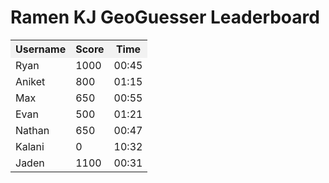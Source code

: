 <!DOCTYPE html>
<html>
<head>
  <title>GeoGuessr Leaderboard</title>
  <style>
    table {
      border-collapse: collapse;
      width: 100%;
    }
    
    th, td {
      padding: 8px;
      text-align: left;
      border-bottom: 1px solid #ddd;
    }
    
    th {
      background-color: #f2f2f2;
      cursor: pointer;
    }
    
    tr:hover {
      background-color: #f5f5f5;
    }
  </style>
  <script>
    function sortTable(n) {
      var table, rows, switching, i, x, y, shouldSwitch, dir, switchcount = 0;
      table = document.getElementById("leaderboardTable");
      switching = true;
      dir = "asc";
      while (switching) {
        switching = false;
        rows = table.rows;
        for (i = 1; i < (rows.length - 1); i++) {
          shouldSwitch = false;
          x = rows[i].getElementsByTagName("TD")[n];
          y = rows[i + 1].getElementsByTagName("TD")[n];
          if (dir === "asc") {
            if (x.innerHTML.toLowerCase() > y.innerHTML.toLowerCase()) {
              shouldSwitch = true;
              break;
            }
          } else if (dir === "desc") {
            if (x.innerHTML.toLowerCase() < y.innerHTML.toLowerCase()) {
              shouldSwitch = true;
              break;
            }
          }
        }
        if (shouldSwitch) {
          rows[i].parentNode.insertBefore(rows[i + 1], rows[i]);
          switching = true;
          switchcount++;
        } else {
          if (switchcount === 0 && dir === "asc") {
            dir = "desc";
            switching = true;
          }
        }
      }
    }
  </script>
</head>
<body>
  <h1>Ramen KJ GeoGuesser Leaderboard</h1>
  
  <table id="leaderboardTable">
    <tr>
      <th onclick="sortTable(0)">Username</th>
      <th onclick="sortTable(1)">Score</th>
      <th onclick="sortTable(2)">Time</th>
    </tr>
    <tr>
      <td>Ryan</td>
      <td>1000</td>
      <td>00:45</td>
    </tr>
    <tr>
      <td>Aniket</td>
      <td>800</td>
      <td>01:15</td>
    </tr>
    <tr>
      <td>Max</td>
      <td>650</td>
      <td>00:55</td>
    </tr>
    <tr>
      <td>Evan</td>
      <td>500</td>
      <td>01:21</td>
    </tr>
    <tr>
      <td>Nathan</td>
      <td>650</td>
      <td>00:47</td>
    </tr>
    <tr>
      <td>Kalani</td>
      <td>0</td>
      <td>10:32</td>
    </tr>
    <tr>
      <td>Jaden</td>
      <td>1100</td>
      <td>00:31</td>
    </tr>
  </table>

</body>
</html>
